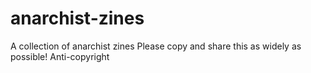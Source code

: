 # anarchist-zines
A collection of anarchist zines
Please copy and share this as widely as possible!
Anti-copyright
